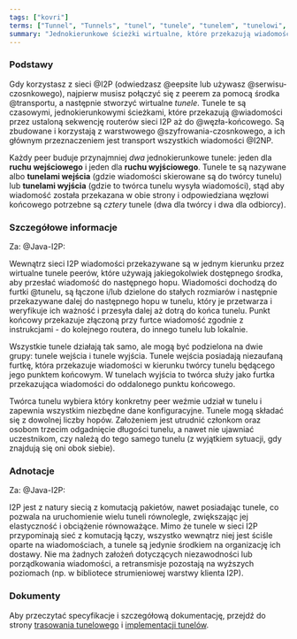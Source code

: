 ```yaml
---
tags: ["kovri"]
terms: ["Tunnel", "Tunnels", "tunel", "tunele", "tunelem", "tunelowi", "tunelom", "tunelami", "tunelowe", "tunelu"]
summary: "Jednokierunkowe ścieżki wirtualne, które przekazują wiadomości przez ustaloną sekwencję routerów sieci I2P."
---
```


### Podstawy

Gdy korzystasz z sieci @I2P (odwiedzasz @eepsite lub używasz @serwisu-czosnkowego), najpierw musisz połączyć się z peerem za pomocą środka @transportu, a następnie stworzyć wirtualne *tunele*. Tunele te są czasowymi, jednokierunkowymi ścieżkami, które przekazują @wiadomości przez ustaloną sekwencję routerów sieci I2P aż do @węzła-końcowego. Są zbudowane i korzystają z warstwowego @szyfrowania-czosnkowego, a ich głównym przeznaczeniem jest transport wszystkich wiadomości @I2NP.

Każdy peer buduje przynajmniej *dwa* jednokierunkowe tunele: jeden dla  **ruchu wejściowego** i jeden dla **ruchu wyjściowego**. Tunele te są nazywane albo **tunelami wejścia** (gdzie wiadomości skierowane są do twórcy tunelu) lub **tunelami wyjścia** (gdzie to twórca tunelu wysyła wiadomości), stąd aby wiadomość została przekazana w obie strony i odpowiedziana węzłowi końcowego potrzebne są *cztery* tunele (dwa dla twórcy i dwa dla odbiorcy).

### Szczegółowe informacje

Za: @Java-I2P:

>
Wewnątrz sieci I2P wiadomości przekazywane są w jednym kierunku przez wirtualne tunele peerów, które używają jakiegokolwiek dostępnego środka, aby przesłać wiadomość do następnego hopu. Wiadomości dochodzą do furtki @tunelu, są łączone i/lub dzielone do stałych rozmiarów i następnie przekazywane dalej do następnego hopu w tunelu, który je przetwarza i weryfikuje ich ważność i przesyła dalej aż dotrą do końca tunelu. Punkt końcowy przekazuje złączoną przy furtce wiadomość zgodnie z instrukcjami - do kolejnego routera, do innego tunelu lub lokalnie.

>
Wszystkie tunele działają tak samo, ale mogą być podzielona na dwie grupy: tunele wejścia i tunele wyjścia. Tunele wejścia posiadają niezaufaną furtkę, która przekazuje wiadomości w kierunku twórcy tunelu będącego jego punktem końcowym. W tunelach wyjścia to twórca służy jako furtka przekazująca wiadomości do oddalonego punktu końcowego.

>
Twórca tunelu wybiera który konkretny peer weźmie udział w tunelu i zapewnia wszystkim niezbędne dane konfiguracyjne. Tunele mogą składać się z dowolnej liczby hopów. Założeniem jest utrudnić członkom oraz osobom trzecim odgadnięcie długości tunelu, a nawet nie ujawniać uczestnikom, czy należą do tego samego tunelu (z wyjątkiem sytuacji, gdy znajdują się oni obok siebie).

### Adnotacje

Za: @Java-I2P:

>
I2P jest z natury siecią z komutacją pakietów, nawet posiadając tunele, co pozwala na uruchomienie wielu tuneli równolegle, zwiększając jej elastyczność i obciążenie równoważące. Mimo że tunele w sieci I2P przypominają sieć z komutacją łączy, wszystko wewnątrz niej jest ściśle oparte na wiadomościach, a tunele są jedynie środkiem na organizację ich dostawy. Nie ma żadnych założeń dotyczących niezawodności lub porządkowania wiadomości, a retransmisje pozostają na wyższych poziomach (np. w bibliotece strumieniowej warstwy klienta I2P).

### Dokumenty

Aby przeczytać specyfikacje i szczegółową dokumentację, przejdź do strony [trasowania tunelowego](https://geti2p.net/en/docs/how/tunnel-routing) i [implementacji tunelów](https://geti2p.net/en/docs/tunnels/implementation).
